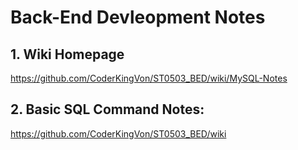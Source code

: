 # Back-End Devleopment Notes

## 1. Wiki Homepage
https://github.com/CoderKingVon/ST0503_BED/wiki/MySQL-Notes

## 2. Basic SQL Command Notes: 
https://github.com/CoderKingVon/ST0503_BED/wiki
